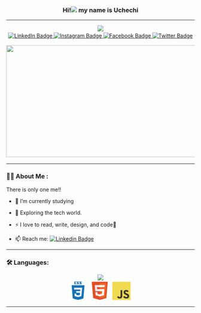 <div id="introduction" align="center">
  
### Hi!<img src="https://media.giphy.com/media/hvRJCLFzcasrR4ia7z/giphy.gif" width="50"/> my name is Uchechi

</div>

---

<div id="header" align="center">
  <img src="https://media4.giphy.com/media/OYwYE7UtTTqLBfpBS8/giphy.gif?cid=82a1493bymeq2167ffu1vr6k3h90g49clckd3kd06wd0ylwl&rid=giphy.gif&ct=g" width="200"/>
</div>


<div id="badges" align="center">
  <a href="https://www.linkedin.com/in/uchechi-nmecha-15743421b">
    <img src="https://img.shields.io/badge/LinkedIn-blue?style=for-the-badge&logo=linkedin&logoColor=white" alt="LinkedIn Badge"/>
  </a>
  <a href="https://www.instagram.com/uchechi.nmecha">
    <img src="https://img.shields.io/badge/Instagram-red?style=for-the-badge&logo=instagram&logoColor=white" alt="Instagram Badge"/>
  </a>
  <a href="https://www.facebook.com/uchechi.nmecha.35">
    <img src="https://img.shields.io/badge/Facebook-blue?style=for-the-badge&logo=facebook&logoColor=white" alt="Facebook Badge"/>
  </a>
  <a href="https://twitter.com/NmechaUchechi?t=CJtVFeR4M8KooTDlojHUhg&s=09">
    <img src="https://img.shields.io/badge/Twitter-blue?style=for-the-badge&logo=twitter&logoColor=white" alt="Twitter Badge"/>
  </a>
</div>

<div id="views" align="center">
<img src="https://komarev.com/ghpvc/?username=UchechiNmecha&style=flat-square&color=blue" alt=""/>
</div>


<div align="center">
  <img src="https://media3.giphy.com/media/Y4ak9Ki2GZCbJxAnJD/giphy.gif?cid=6c09b9528b39b4d5825ad7f63e3efbe08e4e0c5ee943e2c3&rid=giphy.gif&ct=g" width="600" height="300"/>
</div>


---

### :man_technologist: About Me :

There is only one me!!

- :book: I’m currently studying 

- :compass: Exploring the tech world.

- :zap: I love to read, write, design, and code🤪

- :mailbox: Reach me: [![Linkedin Badge](https://img.shields.io/badge/-UchechiNmecha-blue?style=flat&logo=Linkedin&logoColor=white)](https://www.linkedin.com/in/uchechi-nmecha-15743421b)


---

### :hammer_and_wrench: Languages:

<div id="header" align="center">
  <img src="https://media4.giphy.com/media/FlJbvchalNGPH6M43X/giphy.gif?cid=6c09b95215a8ae11bac2fe8c3a977e45f6010481b1335d1d&rid=giphy.gif&ct=ts" width="200"/>
</div>


<div align="center">
<img src="https://github.com/devicons/devicon/blob/master/icons/css3/css3-plain-wordmark.svg"  title="CSS3" alt="CSS" width="50" height="50"/>&nbsp;
  <img src="https://github.com/devicons/devicon/blob/master/icons/html5/html5-original.svg" title="HTML5" alt="HTML" width="50" height="50"/>&nbsp;
  <img src="https://github.com/devicons/devicon/blob/master/icons/javascript/javascript-original.svg" title="JavaScript" alt="JavaScript" width="50" height="50"/>&nbsp;
</div>

---


